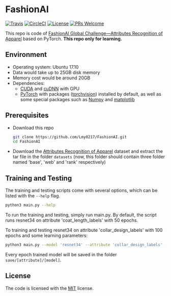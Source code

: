 # FashionAI
[![Travis](https://img.shields.io/travis/Lmy0217/FashionAI.svg?label=Travis+CI)](https://www.travis-ci.org/Lmy0217/FashionAI) [![CircleCI](https://img.shields.io/circleci/project/github/Lmy0217/FashionAI.svg?label=CircleCI)](https://circleci.com/gh/Lmy0217/FashionAI) [![License](https://img.shields.io/badge/license-MIT-blue.svg)](LICENSE) [![PRs Welcome](https://img.shields.io/badge/PRs-welcome-brightgreen.svg)](https://github.com/Lmy0217/FashionAI/pulls)

This repo is code of [FashionAI Global Challenge—Attributes Recognition of Apparel](https://tianchi.aliyun.com/competition/introduction.htm?spm=a2c22.11190735.991137.11.23446d83RhZFij&raceId=231649&_lang=zh_CN) based on PyTorch. **This repo only for learning.**

## Environment
- Operating system: Ubuntu 17.10
- Data would take up to 25GB disk memory
- Memory cost would be around 20GB
- Dependencies: 
  - [CUDA](https://developer.nvidia.com/cuda-toolkit) and [cuDNN](https://developer.nvidia.com/cudnn) with GPU
  - [PyTorch](https://github.com/pytorch/pytorch) with packages ([torchvision](https://github.com/pytorch/vision)) installed by default, as well as some special packages such as [Numpy](https://github.com/numpy/numpy) and [matplotlib](https://matplotlib.org/)

## Prerequisites
- Download this repo
  ```bash
  git clone https://github.com/Lmy0217/FashionAI.git
  cd FashionAI
  ```

- Download the [Attributes Recognition of Apparel](https://tianchi.aliyun.com/competition/information.htm?spm=5176.100067.5678.2.7b463a26RhDo2u&raceId=231649) dataset and extract the tar file in the folder `datasets` (now, this folder should contain three folder named 'base', 'web' and 'rank' respectively)

## Training and Testing
The training and testing scripts come with several options, which can be listed with the `--help` flag.
```bash
python3 main.py --help
```

To run the training and testing, simply run main.py. By default, the script runs resnet34 on attribute 'coat_length_labels' with 50 epochs.

To training and testing resnet34 on attribute 'collar_design_labels' with 100 epochs and some learning parameters:
```bash
python3 main.py --model 'resnet34' --attribute 'collar_design_labels' --epochs 100 --batch-size 128 --lr 0.01 --momentum 0.5
```

Every epoch trained model will be saved in the folder `save/[attribute]/[model]`.

## License
The code is licensed with the [MIT](LICENSE) license.
